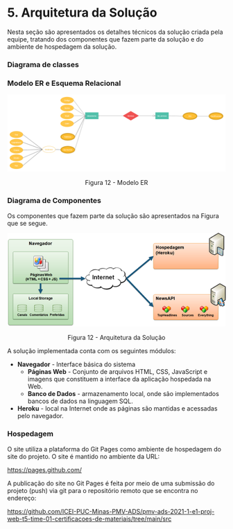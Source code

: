# 5. Arquitetura da Solução

Nesta seção são apresentados os detalhes técnicos da solução criada pela equipe, tratando dos componentes que fazem parte da solução e do ambiente de hospedagem da solução.

### Diagrama de classes 

### Modelo ER e Esquema Relacional

![Modelo ER](img/Diagrama_ER.png)
<center>Figura 12 - Modelo ER</center>


### Diagrama de Componentes

Os componentes que fazem parte da solução são apresentados na Figura que se segue.

![Diagrama de Componentes](img/componentes.png)
<center>Figura 12 - Arquitetura da Solução</center>


A solução implementada conta com os seguintes módulos:

- **Navegador** - Interface básica do sistema
  - **Páginas Web** - Conjunto de arquivos HTML, CSS, JavaScript e imagens que constituem a interface da aplicação hospedada na Web.
  - **Banco de Dados** - armazenamento local, onde são implementados bancos de dados na linguagem SQL.
- **Heroku** - local na Internet onde as páginas são mantidas e acessadas pelo navegador.

### Hospedagem

O site utiliza a plataforma do Git Pages como ambiente de hospedagem do site do projeto. O site é mantido no ambiente da URL:

https://pages.github.com/

A publicação do site no  Git Pages é feita por meio de uma submissão do projeto (push) via git para o repositório remoto que se encontra no endereço:

https://github.com/ICEI-PUC-Minas-PMV-ADS/pmv-ads-2021-1-e1-proj-web-t5-time-01-certificacoes-de-materiais/tree/main/src 
